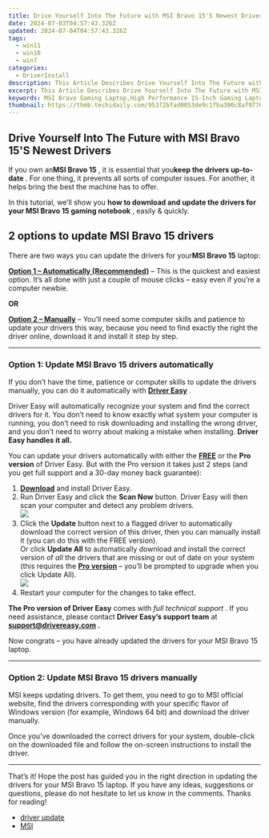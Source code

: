 ```yaml
---
title: Drive Yourself Into The Future with MSI Bravo 15'S Newest Drivers
date: 2024-07-03T04:57:43.326Z
updated: 2024-07-04T04:57:43.326Z
tags:
  - win11
  - win10
  - win7
categories:
  - DriverInstall
description: This Article Describes Drive Yourself Into The Future with MSI Bravo 15'S Newest Drivers
excerpt: This Article Describes Drive Yourself Into The Future with MSI Bravo 15'S Newest Drivers
keywords: MSI Bravo Gaming Laptop,High Performance 15-Inch Gaming Laptop,Latest Drivers for MSI Bravo 15,Gaming Laptop Upgrades & Drivers,MSI Bravo 15 Innovative Gaming Features,Drivers Update for MSI Bravo Gaming Laptops,drive yourself into the future with msi bravo 15s newest drivers
thumbnail: https://thmb.techidaily.com/953f2bfad0053de9c1fba300c8af977033f308f5e7891f6b783242dd563fe50d.jpg
---
```


## Drive Yourself Into The Future with MSI Bravo 15'S Newest Drivers

 If you own an**MSI Bravo 15** , it is essential that you**keep the drivers up-to-date** . For one thing, it prevents all sorts of computer issues. For another, it helps bring the best the machine has to offer.

 In this tutorial, we’ll show you **how to download and update the drivers for your MSI Bravo 15 gaming notebook** , easily & quickly.

## 2 options to update **MSI Bravo 15** drivers

 There are two ways you can update the drivers for your**MSI Bravo 15** laptop:

**[Option 1 – Automatically (Recommended)](#O1)**  – This is the quickest and easiest option. It’s all done with just a couple of mouse clicks – easy even if you’re a computer newbie.

**OR**

**[Option 2 – Manually](#O2)** – You’ll need some computer skills and patience to update your drivers this way, because you need to find exactly the right the driver online, download it and install it step by step.

---

### Option 1: Update MSI Bravo 15 drivers automatically

 If you don’t have the time, patience or computer skills to update the drivers manually, you can do it automatically with [**Driver Easy**](https://tools.techidaily.com/drivereasy/download/) .

 Driver Easy will automatically recognize your system and find the correct drivers for it. You don’t need to know exactly what system your computer is running, you don’t need to risk downloading and installing the wrong driver, and you don’t need to worry about making a mistake when installing. **Driver Easy handles it all.**

 You can update your drivers automatically with either the [**FREE**](https://tools.techidaily.com/drivereasy/download/) or the [](https://tools.techidaily.com/drivereasy/download/) [](https://tools.techidaily.com/drivereasy/download/) **Pro version**  of Driver Easy. But with the Pro version it takes just 2 steps (and you get full support and a 30-day money back guarantee):

1. **[Download](https://tools.techidaily.com/drivereasy/download/)**  and install Driver Easy.
2. Run Driver Easy and click the **Scan Now** button. Driver Easy will then scan your computer and detect any problem drivers.  
![](https://images.drivereasy.com/wp-content/uploads/2021/04/scannow.png)
3. Click the **Update**  button next to a flagged driver to automatically download the correct version of this driver, then you can manually install it (you can do this with the FREE version).  
 Or click **Update All** to automatically download and install the correct version of _all_ the drivers that are missing or out of date on your system (this requires the **[Pro version](https://tools.techidaily.com/drivereasy/download/)**  – you’ll be prompted to upgrade when you click Update All).  
![](https://images.drivereasy.com/wp-content/uploads/2021/04/5-3.png)
4. Restart your computer for the changes to take effect.

**The Pro version of Driver Easy** comes with _full technical support_ . If you need assistance, please contact **Driver Easy’s support team** at **[support@drivereasy.com](mailto:support@drivereasy.com) .**

 Now congrats – you have already updated the drivers for your MSI Bravo 15 laptop.

---

### Option 2: Update MSI Bravo 15 drivers manually

 MSI keeps updating drivers. To get them, you need to go to MSI official website, find the drivers corresponding with your specific flavor of Windows version (for example, Windows 64 bit) and download the driver manually.

 Once you’ve downloaded the correct drivers for your system, double-click on the downloaded file and follow the on-screen instructions to install the driver.

---

 That’s it! Hope the post has guided you in the right direction in updating the drivers for your MSI Bravo 15 laptop. If you have any ideas, suggestions or questions, please do not hesitate to let us know in the comments. Thanks for reading!

* [driver update](https://store.drivereasy.com/order/cart.php?PRODS=4731822&QTY=1&AFFILIATE=108875)
* [MSI](https://store.drivereasy.com/order/cart.php?PRODS=4731822&QTY=1&AFFILIATE=108875)

<ins class="adsbygoogle"
     style="display:block"
     data-ad-format="autorelaxed"
     data-ad-client="ca-pub-7571918770474297"
     data-ad-slot="1223367746"></ins>



<ins class="adsbygoogle"
     style="display:block"
     data-ad-client="ca-pub-7571918770474297"
     data-ad-slot="8358498916"
     data-ad-format="auto"
     data-full-width-responsive="true"></ins>


